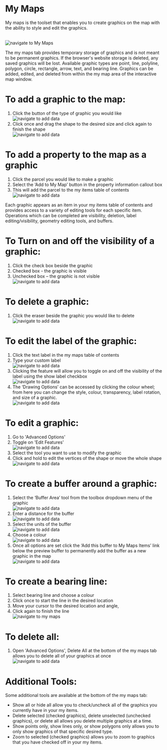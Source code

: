 # My Maps
My maps is the toolset that enables you to create graphics on the map with the ability to style and edit the graphics.

<br />![navigate to My Maps](./images/titlepicmymaps.gif "Navigate to My Maps") 

The my maps tab provides temporary storage of graphics and is not meant to be permanent graphics. If the browser's website storage is deleted, any saved graphics will be lost. Available graphic types are point, line, polyline, polygon, circle, rectangle, arrow, text, and bearing line. Graphics can be added, edited, and deleted from within the my map area of the interactive map window.

# To add a graphic to the map:
1. Click the button of the type of graphic you would like
<br />![navigate to add data](./images/addgraphictype.gif "Navigate to Add Data Tool")
2. Click once and drag the shape to the desired size and click again to finish the shape
<br />![navigate to add data](./images/addgraphiccircle.gif "Navigate to Add Data Tool")

# To add a property to the map as a graphic 
1. Click the parcel you would like to make a graphic
2. Select the ‘Add to My Map’ button in the property information callout box
3. This will add the parcel to the my items table of contents
<br />![navigate to add data](./images/addproperty.gif "Navigate to Add Data Tool")

Each graphic appears as an item in your my items table of contents and provides access to a variety of editing tools for each specific item. Operations which can be completed are visibility, deletion, label editing/visibility, geometry editing tools, and buffers.


# To Turn on and off the visibility of a graphic:
1. Click the check box beside the graphic
2. Checked box - the graphic is visible
3. Unchecked box – the graphic is not visible
<br />![navigate to add data](./images/turnonandoffgraphic.gif "Navigate to Add Data Tool")

# To delete a graphic:
1. Click the eraser beside the graphic you would like to delete
<br />![navigate to add data](./images/erasegraphic.gif "Navigate to Add Data Tool")

# To edit the label of the graphic:
1. Click the text label in the my maps table of contents
2. Type your custom label
<br />![navigate to add data](./images/graphiclabel.gif "Navigate to Add Data Tool")
3. Clicking the feature will allow you to toggle on and off the visibility of the label using the show label checkbox
<br />![navigate to add data](./images/labelonandoff.gif "Navigate to Add Data Tool")
4. The ‘Drawing Options’ can be accessed by clicking the colour wheel; from here you can change the style, colour, transparency, label rotation, and size of a graphic.
<br />![navigate to add data](./images/labeldrawingoptions.gif "Navigate to Add Data Tool")

# To edit a graphic:  
1. Go to 'Advanced Options'
2. Toggle on 'Edit Features'
<br />![navigate to add data](./images/editfeatures.gif "Navigate to Add Data Tool")
3. Select the tool you want to use to modify the graphic
4. Click and hold to edit the vertices of the shape or move the whole shape
<br />![navigate to add data](./images/verticesandmove.gif "Navigate to Add Data Tool")

# To create a buffer around a graphic: 
1. Select the ‘Buffer Area’ tool from the toolbox dropdown menu of the graphic
<br />![navigate to add data](./images/bufferstart.gif "Navigate to Add Data Tool")
2. Enter a distance for the buffer
<br />![navigate to add data](./images/buffernumber.gif "Navigate to Add Data Tool")
3. Select the units of the buffer
<br />![navigate to add data](./images/bufferunits.gif "Navigate to Add Data Tool")
4. Choose a colour
<br />![navigate to add data](./images/buffercolour.gif "Navigate to Add Data Tool")
6. Once all options are set click the ‘Add this buffer to My Maps Items’ link below the preview buffer to permanently add the buffer as a new graphic in the map
<br />![navigate to add data](./images/bufferaddlayer.gif "Navigate to Add Data Tool")

# To create a bearing line:
1. Select bearing line and choose a colour
2. Click once to start the line in the desired location
3. Move your cursor to the desired location and angle, 
4. Click again to finish the line 
<br />![navigate to my maps](./images/bearingline.gif "Navigate to My Maps")

# To delete all:
1. Open 'Advanced Options', Delete All at the bottom of the my maps tab allows you to delete all of your graphics at once
<br />![navigate to add data](./images/deleteall.gif "Navigate to Add Data Tool")

# Additional Tools:

Some additional tools are available at the bottom of the my maps tab:

- Show all or hide all allow you to check/uncheck all of the graphics you currently have in your my items.
- Delete selected (checked graphics), delete unselected (unchecked graphics), or delete all allows you delete multiple graphics at a time.
- Show points only, show lines only, or show polygons only allows you to only show graphics of that specific desired type.
- Zoom to selected (checked graphics) allows you to zoom to graphics that you have checked off in your my items.
